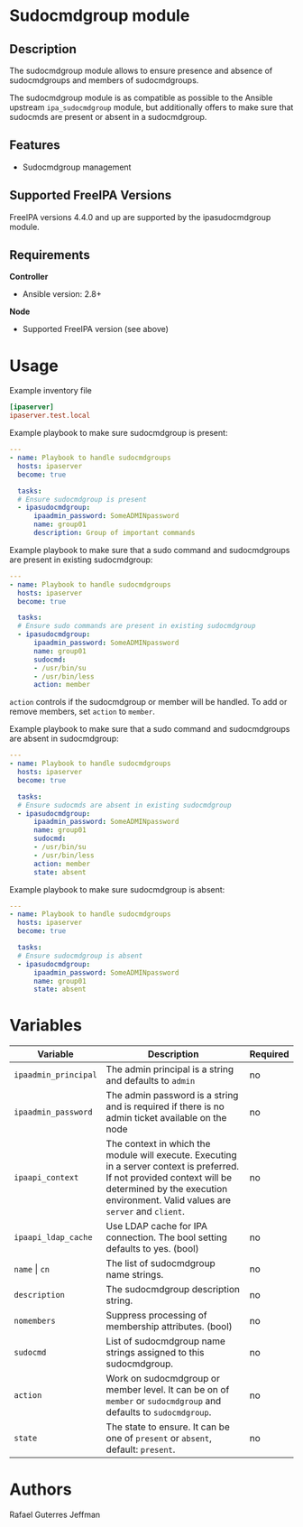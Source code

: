 Sudocmdgroup module
===================

Description
-----------

The sudocmdgroup module allows to ensure presence and absence of sudocmdgroups and members of sudocmdgroups.

The sudocmdgroup module is as compatible as possible to the Ansible upstream `ipa_sudocmdgroup` module, but additionally offers to make sure that sudocmds are present or absent in a sudocmdgroup.


Features
--------
* Sudocmdgroup management


Supported FreeIPA Versions
--------------------------

FreeIPA versions 4.4.0 and up are supported by the ipasudocmdgroup module.


Requirements
------------

**Controller**
* Ansible version: 2.8+

**Node**
* Supported FreeIPA version (see above)


Usage
=====

Example inventory file

```ini
[ipaserver]
ipaserver.test.local
```


Example playbook to make sure sudocmdgroup is present:

```yaml
---
- name: Playbook to handle sudocmdgroups
  hosts: ipaserver
  become: true

  tasks:
  # Ensure sudocmdgroup is present
  - ipasudocmdgroup:
      ipaadmin_password: SomeADMINpassword
      name: group01
      description: Group of important commands
```

Example playbook to make sure that a sudo command and sudocmdgroups are present in existing sudocmdgroup:

```yaml
---
- name: Playbook to handle sudocmdgroups
  hosts: ipaserver
  become: true

  tasks:
  # Ensure sudo commands are present in existing sudocmdgroup
  - ipasudocmdgroup:
      ipaadmin_password: SomeADMINpassword
      name: group01
      sudocmd:
      - /usr/bin/su
      - /usr/bin/less
      action: member
```
`action` controls if the sudocmdgroup or member will be handled. To add or remove members, set `action` to `member`.

Example playbook to make sure that a sudo command and sudocmdgroups are absent in sudocmdgroup:

```yaml
---
- name: Playbook to handle sudocmdgroups
  hosts: ipaserver
  become: true

  tasks:
  # Ensure sudocmds are absent in existing sudocmdgroup
  - ipasudocmdgroup:
      ipaadmin_password: SomeADMINpassword
      name: group01
      sudocmd:
      - /usr/bin/su
      - /usr/bin/less
      action: member
      state: absent
```

Example playbook to make sure sudocmdgroup is absent:

```yaml
---
- name: Playbook to handle sudocmdgroups
  hosts: ipaserver
  become: true

  tasks:
  # Ensure sudocmdgroup is absent
  - ipasudocmdgroup:
      ipaadmin_password: SomeADMINpassword
      name: group01
      state: absent
```

Variables
=========

Variable | Description | Required
-------- | ----------- | --------
`ipaadmin_principal` | The admin principal is a string and defaults to `admin` | no
`ipaadmin_password` | The admin password is a string and is required if there is no admin ticket available on the node | no
`ipaapi_context` | The context in which the module will execute. Executing in a server context is preferred. If not provided context will be determined by the execution environment. Valid values are `server` and `client`. | no
`ipaapi_ldap_cache` | Use LDAP cache for IPA connection. The bool setting defaults to yes. (bool) | no
`name` \| `cn` | The list of sudocmdgroup name strings. | no
`description` | The sudocmdgroup description string. | no
`nomembers` | Suppress processing of membership attributes. (bool) | no
`sudocmd` | List of sudocmdgroup name strings assigned to this sudocmdgroup. | no
`action` | Work on sudocmdgroup or member level. It can be on of `member` or `sudocmdgroup` and defaults to `sudocmdgroup`. | no
`state` | The state to ensure. It can be one of `present` or `absent`, default: `present`. | no


Authors
=======

Rafael Guterres Jeffman
